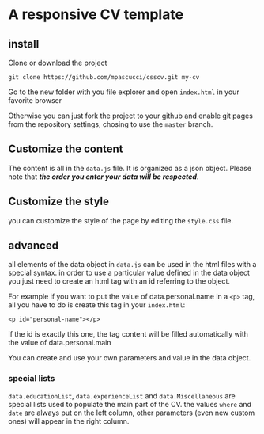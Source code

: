 # A responsive CV template

## install
Clone or download the project

```
git clone https://github.com/mpascucci/csscv.git my-cv
```

Go to the new folder with you file explorer and open `index.html` in your favorite browser

Otherwise you can just fork the project to your github and enable git pages from the repository settings, chosing to use the `master` branch.

## Customize the content
The content is all in the `data.js` file. It is organized as a json object.
Please note that ***the order you enter your data will be respected***.

## Customize the style
you can customize the style of the page by editing the `style.css` file.

## advanced
all elements of the data object in `data.js` can be used in the html files with a special syntax.
in order to use a particular value defined in the data object you just need to create an html tag with an id referring to the object.

For example if you want to put the value of data.personal.name in a `<p>` tag, all you have to do is create this tag in your `index.html`:
```
<p id="personal-name"></p>
```
if the id is exactly this one, the tag content will be filled automatically with the value of data.personal.main

You can create and use your own parameters and value in the data object.

### special lists
`data.educationList`, `data.experienceList` and `data.Miscellaneous` are special lists used to populate the main part of the CV.
the values `where` and `date` are always put on the left column, other parameters (even new custom ones) will appear in the right column.
